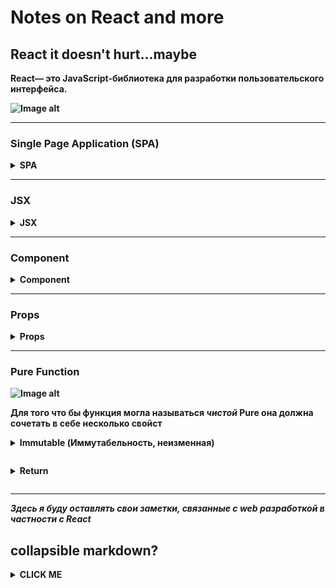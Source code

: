 # Notes on React and more

## React it doesn't hurt...maybe
<b>React<b/>— это JavaScript-библиотека для разработки пользовательского интерфейса. 

![Image alt](https://github.com/GlebGlushchenko/Notes-on-React-and-more/blob/master/Ogmo.png)

____

### Single Page Application (SPA)
<details><summary>SPA</summary>
<p>

Single Page Application: это веб-приложение или веб-сайт, использующий единственный HTML-документ как оболочку для всех веб-страниц и организующий взаимодействие с пользователем через динамически подгружаемые HTML, CSS, JavaScript, обычно посредством AJAX.

![Image alt](https://github.com/GlebGlushchenko/Notes-on-React-and-more/blob/master/SPA.jpg)

</p>
</details>

<hr>

### JSX

<details><summary>JSX</summary>
<p>
  
![Image alt](https://github.com/GlebGlushchenko/Notes-on-React-and-more/blob/master/JSX.jpg)
  
  JSX - это расширение языка JavaScript.
  <br>
  JSX представляет собой объекты.
  <br>
  Babel компилирует JSX в вызовы `React.createElement()`

</p>
</details>
<hr>

### Component
<details><summary>Component</summary>
<p>



![Image alt](https://github.com/GlebGlushchenko/Notes-on-React-and-more/blob/master/Component.jpg)

</p>
</details>

<hr>

### Props
<details><summary>Props</summary>
<p>



![Image alt](https://github.com/GlebGlushchenko/Notes-on-React-and-more/blob/master/props1.jpg)
![Image alt](https://github.com/GlebGlushchenko/Notes-on-React-and-more/blob/master/props2.jpg)
![Image alt](https://github.com/GlebGlushchenko/Notes-on-React-and-more/blob/master/props3.jpg)

</p>
</details>

<hr>

### Pure Function

![Image alt](https://github.com/GlebGlushchenko/Notes-on-React-and-more/blob/master/Function.png)

Для того что бы функция могла называться *чистой* Pure она должна сочетать в себе несколько свойст 

<details><summary><b>Immutable (Иммутабельность, неизменная)</b><p></summary>

Pure Function не должна мутировать данные которые в неё приходят.
Допустим данные пришли из *вне* и они являються { *Обьектом* }, то в случае если мы их мутируе *изменим* в нутри функции { *обьект* } который пришёл к нам из вне тоже измениться так как, к нам придёт не сам { *Обьект* }, а лишь ссылка на него.</details>

<details><summary><b>Return</b><p></summary>

Pure Function должна что то вернуть </p></details>
<hr>






*Здесь я буду оставлять свои заметки, связанные с web разработкой в частности с React*
## collapsible markdown?

<details><summary>CLICK ME</summary>
<p>

#### yes, even hidden code blocks!

```javascript
alert('Hello world!')
```

</p>
</details>


